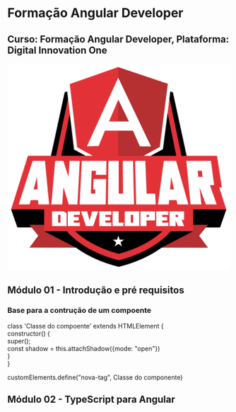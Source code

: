 # Formação Angular Developer
## Curso: Formação Angular Developer, Plataforma: Digital Innovation One
![imagem](/Imagens/Logo-Angular-Developer.webp)

## Módulo 01 - Introdução e pré requisitos

### Base para a contrução de um compoente

class 'Classe do compoente' extends HTMLElement { \
    constructor() {  \
      super();     \
      const shadow = this.attachShadow({mode: "open"})  \
    }  
}   

customElements.define("nova-tag", Classe do componente)  

## Módulo 02 - TypeScript para Angular
